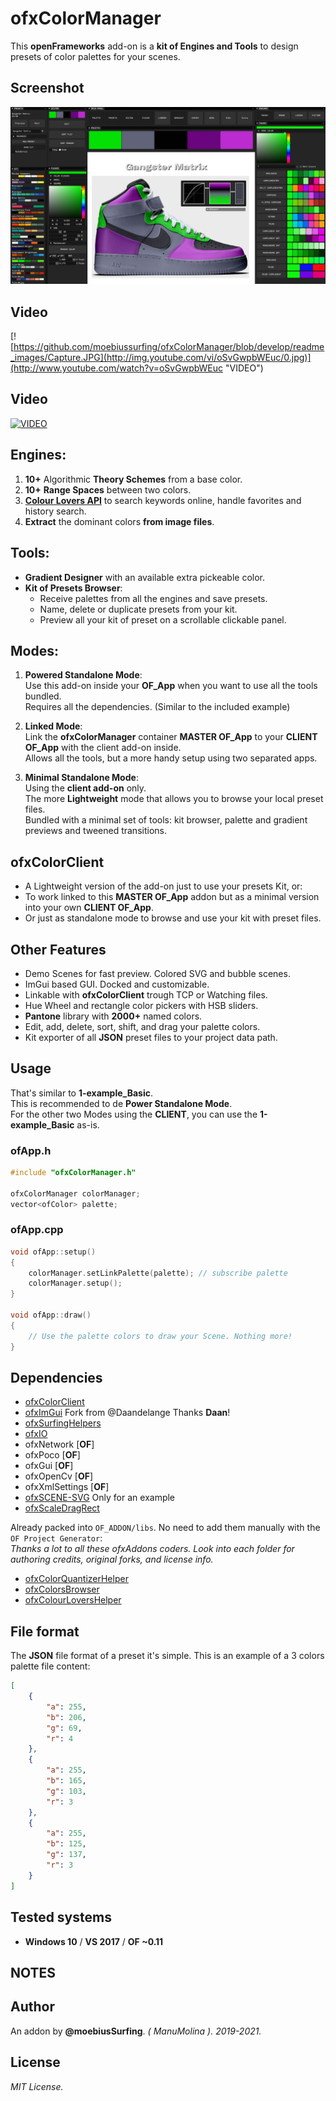 # ofxColorManager

This **openFrameworks** add-on is a **kit of Engines and Tools** to design presets of color palettes for your scenes.  

## Screenshot
![image](/readme_images/Capture.JPG?raw=true "image")

## Video
[![https://github.com/moebiussurfing/ofxColorManager/blob/develop/readme_images/Capture.JPG](http://img.youtube.com/vi/oSvGwpbWEuc/0.jpg)](http://www.youtube.com/watch?v=oSvGwpbWEuc "VIDEO")
## Video
[![VIDEO](http://img.youtube.com/vi/oSvGwpbWEuc/0.jpg)](http://www.youtube.com/watch?v=oSvGwpbWEuc "VIDEO")

## Engines:  
  1. **10+** Algorithmic **Theory Schemes** from a base color.
  2. **10+** **Range Spaces** between two colors.
  3. [**Colour Lovers API**](https://www.colourlovers.com/) to search keywords online, handle favorites and history search.
  4. **Extract** the dominant colors **from image files**.

## Tools:  
* **Gradient Designer** with an available extra pickeable color.
* **Kit of Presets Browser**: 
  * Receive palettes from all the engines and save presets. 
  * Name, delete or duplicate presets from your kit.
  * Preview all your kit of preset on a scrollable clickable panel.

## Modes:
  1. **Powered Standalone Mode**:  
    Use this add-on inside your **OF_App** when you want to use all the tools bundled.  
    Requires all the dependencies. (Similar to the included example)  

  2. **Linked Mode**:  
    Link the **ofxColorManager** container **MASTER OF_App** to your **CLIENT OF_App** with the client add-on inside.  
    Allows all the tools, but a more handy setup using two separated apps.  

  3. **Minimal Standalone Mode**:  
    Using the **client add-on** only.  
    The more **Lightweight** mode that allows you to browse your local preset files.  
    Bundled with a minimal set of tools: kit browser, palette and gradient previews and tweened transitions.

## ofxColorClient 
  * A Lightweight version of the add-on just to use your presets Kit, or: 
  * To work linked to this **MASTER OF_App** addon but as a minimal version into your own **CLIENT OF_App**. 
  * Or just as standalone mode to browse and use your kit with preset files.

## Other Features
* Demo Scenes for fast preview. Colored SVG and bubble scenes.
* ImGui based GUI. Docked and customizable.
* Linkable with **ofxColorClient** trough TCP or Watching files.
* Hue Wheel and rectangle color pickers with HSB sliders.
* **Pantone** library with **2000+** named colors.
* Edit, add, delete, sort, shift, and drag your palette colors. 
* Kit exporter of all **JSON** preset files to your project data path.

## Usage
That's similar to **1-example_Basic**.  
This is recommended to de **Power Standalone Mode**.  
For the other two Modes using the **CLIENT**, you can use the **1-example_Basic** as-is.
### ofApp.h
```.cpp
#include "ofxColorManager.h"

ofxColorManager colorManager;
vector<ofColor> palette;
```
### ofApp.cpp
```.cpp
void ofApp::setup()
{
	colorManager.setLinkPalette(palette); // subscribe palette
	colorManager.setup();
}

void ofApp::draw()
{
	// Use the palette colors to draw your Scene. Nothing more!
}
```

## Dependencies
* [ofxColorClient](https://github.com/moebiussurfing/ofxColorClient)
* [ofxImGui](https://github.com/Daandelange/ofxImGui/tree/jvcleave)  Fork from @Daandelange Thanks **Daan**!
* [ofxSurfingHelpers](https://github.com/moebiussurfing/ofxSurfingHelpers)  
* [ofxIO](https://github.com/bakercp/ofxIO)
* ofxNetwork  [**OF**]
* ofxPoco  [**OF**]
* ofxGui  [**OF**]
* ofxOpenCv  [**OF**]
* ofxXmlSettings [**OF**]
* [ofxSCENE-SVG](https://github.com/moebiussurfing/ofxSCENE-SVG)  Only for an example 
* [ofxScaleDragRect](https://github.com/moebiussurfing/ofxScaleDragRect)

Already packed into ```OF_ADDON/libs```. No need to add them manually with the ```OF Project Generator```:  
*Thanks a lot to all these ofxAddons coders. Look into each folder for authoring credits, original forks, and license info.*  
* [ofxColorQuantizerHelper](https://github.com/moebiussurfing/ofxColorQuantizerHelper)
* [ofxColorsBrowser](https://github.com/moebiussurfing/ofxColorsBrowser)
* [ofxColourLoversHelper](https://github.com/moebiussurfing/ofxColourLoversHelper)  

## File format
The **JSON** file format of a preset it's simple. This is an example of a 3 colors palette file content:
```json
[
    {
        "a": 255,
        "b": 206,
        "g": 69,
        "r": 4
    },
    {
        "a": 255,
        "b": 165,
        "g": 103,
        "r": 3
    },
    {
        "a": 255,
        "b": 125,
        "g": 137,
        "r": 3
    }
]
```

## Tested systems
- **Windows 10** / **VS 2017** / **OF ~0.11**

## NOTES

## Author
An addon by **@moebiusSurfing**. *( ManuMolina ). 2019-2021.*

## License
*MIT License.*